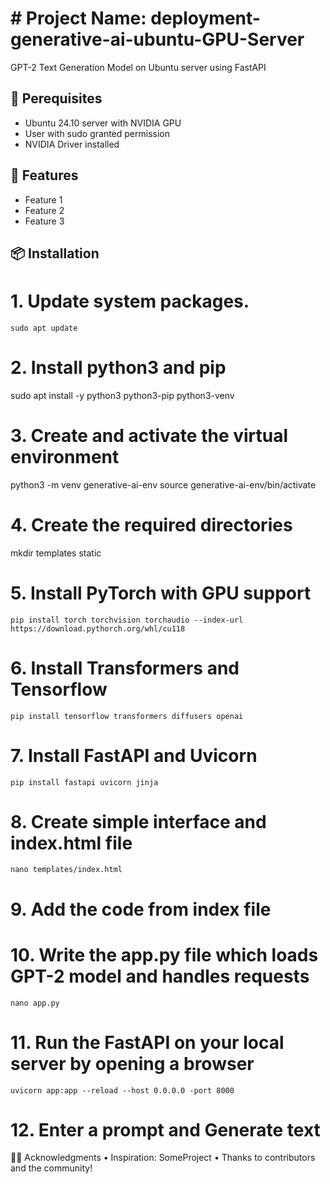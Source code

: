 # # Project Name: deployment-generative-ai-ubuntu-GPU-Server

GPT-2 Text Generation Model on Ubuntu server using FastAPI

## 🚀 Perequisites

- Ubuntu 24.10 server with NVIDIA GPU
- User with sudo granted permission
- NVIDIA Driver installed


## 🚀 Features

- Feature 1
- Feature 2
- Feature 3

## 📦 Installation

#  1. Update system packages.
    sudo apt update   
#  2. Install python3 and pip
   sudo apt install -y python3 python3-pip python3-venv
# 3. Create and activate the virtual environment
   python3 -m venv generative-ai-env
   source generative-ai-env/bin/activate   
# 4. Create the required directories
   mkdir templates static
# 5. Install PyTorch with GPU support
    pip install torch torchvision torchaudio --index-url https://download.pythorch.org/whl/cu118
# 6. Install Transformers and Tensorflow
    pip install tensorflow transformers diffusers openai
# 7. Install FastAPI and Uvicorn
    pip install fastapi uvicorn jinja
# 8. Create simple interface and index.html file
    nano templates/index.html
# 9. Add the code from index file
# 10. Write the app.py file which loads GPT-2 model and handles requests
    nano app.py
# 11. Run the FastAPI on your local server by opening a browser
    uvicorn app:app --reload --host 0.0.0.0 -port 8000
# 12. Enter a prompt and Generate text



🙋‍♂️ Acknowledgments
    • Inspiration: SomeProject
    • Thanks to contributors and the community!



